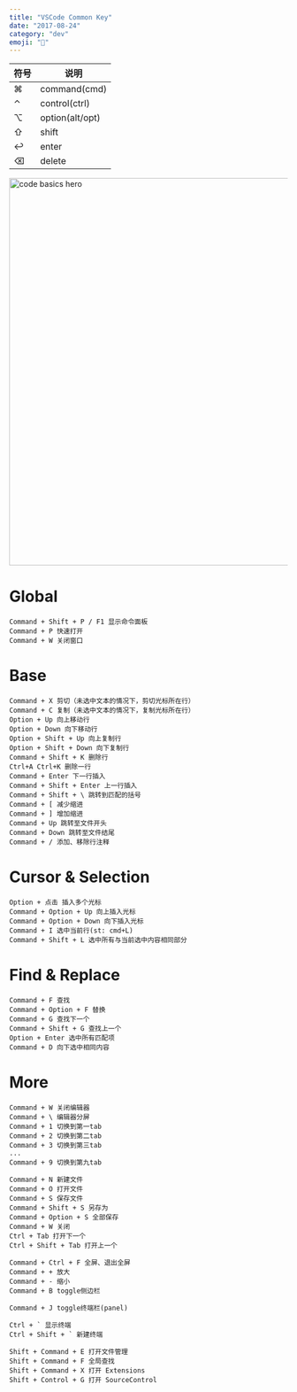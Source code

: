 ```yaml
---
title: "VSCode Common Key"
date: "2017-08-24"
category: "dev"
emoji: "🦈"
---
```


| 符号   | 说明              |
| ---- | --------------- |
| ⌘    | command(cmd)    |
| ⌃    | control(ctrl)   |
| ⌥    | option(alt/opt) |
| ⇧    | shift           |
| ↩    | enter           |
| ⌫    | delete          |


<img src="https://code.visualstudio.com/assets/docs/getstarted/userinterface/hero.png" alt="code basics hero" width="700">


# Global

```
Command + Shift + P / F1 显示命令面板
Command + P 快速打开
Command + W 关闭窗口
```


# Base

```
Command + X 剪切（未选中文本的情况下，剪切光标所在行）
Command + C 复制（未选中文本的情况下，复制光标所在行）
Option + Up 向上移动行
Option + Down 向下移动行
Option + Shift + Up 向上复制行
Option + Shift + Down 向下复制行
Command + Shift + K 删除行
Ctrl+A Ctrl+K 删除一行
Command + Enter 下一行插入
Command + Shift + Enter 上一行插入
Command + Shift + \ 跳转到匹配的括号
Command + [ 减少缩进
Command + ] 增加缩进
Command + Up 跳转至文件开头
Command + Down 跳转至文件结尾
Command + / 添加、移除行注释
```


# Cursor & Selection

```
Option + 点击 插入多个光标
Command + Option + Up 向上插入光标
Command + Option + Down 向下插入光标
Command + I 选中当前行(st: cmd+L)
Command + Shift + L 选中所有与当前选中内容相同部分
```


# Find & Replace

```
Command + F 查找
Command + Option + F 替换
Command + G 查找下一个
Command + Shift + G 查找上一个
Option + Enter 选中所有匹配项
Command + D 向下选中相同内容
```


# More

```
Command + W 关闭编辑器
Command + \ 编辑器分屏
Command + 1 切换到第一tab
Command + 2 切换到第二tab
Command + 3 切换到第三tab
...
Command + 9 切换到第九tab

Command + N 新建文件
Command + O 打开文件
Command + S 保存文件
Command + Shift + S 另存为
Command + Option + S 全部保存
Command + W 关闭
Ctrl + Tab 打开下一个
Ctrl + Shift + Tab 打开上一个

Command + Ctrl + F 全屏、退出全屏
Command + + 放大
Command + - 缩小
Command + B toggle侧边栏

Command + J toggle终端栏(panel)

Ctrl + ` 显示终端
Ctrl + Shift + ` 新建终端

Shift + Command + E 打开文件管理
Shift + Command + F 全局查找
Shift + Command + X 打开 Extensions
Shift + Control + G 打开 SourceControl
```


